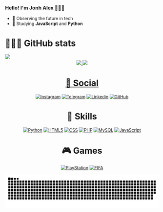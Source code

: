 ### Hello! I'm Jonh Alex 🙋🏽‍♂️

- 🔭 Observing the future in tech
- 🌱 Studying <strong>JavaScript</strong> and <strong>Python</strong>

<h1> 👨🏽‍💻 GitHub stats </h1>
<div aling="start">
  <img src="https://visitor-badge.laobi.icu/badge?page_id=Jonhvmp.dJonhvmp&left_color=green&right_color=darkslateblue"/>
</div>

<div align="center">
  <a href="https://github.com/Jonhvmp">
    <img height="170em" style="border: none !important;" src="https://github-readme-stats.vercel.app/api?username=Jonhvmp&show_icons=true&theme=dracula&count_private=true" />
    <img height="170em" src="https://github-readme-stats.vercel.app/api/top-langs/?username=Jonhvmp&layout=compact&langs_count=7&theme=dracula"/>
</div>
</div>

<div align="center">
<h1 style="text-decoration: none;">👨 Social</h1>

[![Instagram](https://img.shields.io/badge/Instagram-E4405F?style=for-the-badge&logo=instagram&logoColor=white)](https://www.instagram.com/jonhvmp/)
[![Telegram](https://img.shields.io/badge/Telegram-2CA5E0?style=for-the-badge&logo=telegram&logoColor=white)](https://t.me/Jonhvmp)
[![Linkedin](https://img.shields.io/badge/LinkedIn-0077B5?style=for-the-badge&logo=linkedin&logoColor=white)](www.linkedin.com/in/jonh-alex-0600a3238)
[![GitHub](https://img.shields.io/badge/GitHub-100000?style=for-the-badge&logo=github&logoColor=white)](https://github.com/Jonhvmp)

</div>

<div align="center">
<h1 style="text-decoration: none;"> 🚀 Skills </h1>

[![Python](https://img.shields.io/badge/Python-3776AB?style=for-the-badge&logo=python&logoColor=white)](#)
[![HTML5](https://img.shields.io/badge/HTML5-E34F26?style=for-the-badge&logo=html5&logoColor=white)](#)
[![CSS](https://img.shields.io/badge/CSS-239120?&style=for-the-badge&logo=css3&logoColor=white)](#)
[![PHP](https://img.shields.io/badge/PHP-777BB4?style=for-the-badge&logo=php&logoColor=white)](#)
[![MySQL](https://img.shields.io/badge/MySQL-00000F?style=for-the-badge&logo=mysql&logoColor=white)](#)
[![JavaScript](https://img.shields.io/badge/JavaScript-323330?style=for-the-badge&logo=javascript&logoColor=F7DF1E)](#)

</div>

<div align="center">
<h1>🎮 Games </h1>

[![PlayStation](https://img.shields.io/badge/PlayStation-003791?style=for-the-badge&logo=playstation&logoColor=white)](#)
[![FIFA](https://img.shields.io/badge/FIFA-B7312F?style=for-the-badge&logo=fifa&logoColor=white)](#)

</div>

<div align="center">

  [![Snake animation](https://github.com/Jonhvmp/pac_git_man-user_github-Jonhvmp/blob/main/github-contribution-grid-snake.svg)](#)

</div> 
